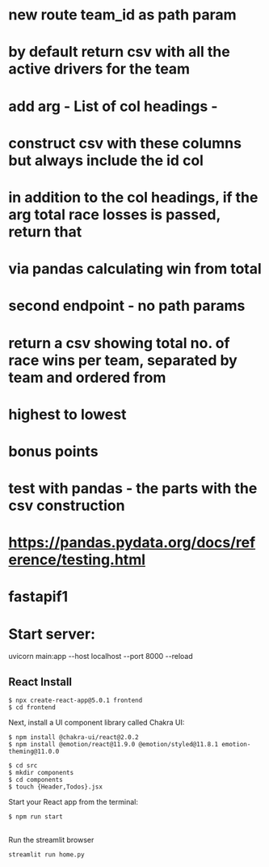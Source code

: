 # new route team_id as path param
# by default return csv with all the active drivers for the team



# add arg - List of col headings - 
# construct csv with these columns but always include the id col

# in addition to the col headings, if the arg total race losses is passed, return that
# via pandas calculating win from total

# second endpoint - no path params
# return a csv showing total no. of race wins per team, separated by team and ordered from
# highest to lowest

# bonus points
# test with pandas - the parts with the csv construction
# https://pandas.pydata.org/docs/reference/testing.html

# fastapif1


# Start server:
uvicorn main:app --host localhost --port 8000 --reload



## React Install


```
$ npx create-react-app@5.0.1 frontend
$ cd frontend
```

Next, install a UI component library called Chakra UI:
```
$ npm install @chakra-ui/react@2.0.2
$ npm install @emotion/react@11.9.0 @emotion/styled@11.8.1 emotion-theming@11.0.0

$ cd src
$ mkdir components
$ cd components
$ touch {Header,Todos}.jsx
```


Start your React app from the terminal:
```
$ npm run start
```


##

Run the streamlit browser
```
streamlit run home.py
```